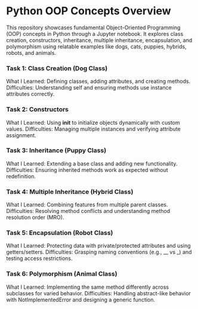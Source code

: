 # Python OOP Concepts Overview
This repository showcases fundamental Object-Oriented Programming (OOP) concepts in Python through a Jupyter notebook. It explores class creation, constructors, inheritance, multiple inheritance, encapsulation, and polymorphism using relatable examples like dogs, cats, puppies, hybrids, robots, and animals.


### Task 1: Class Creation (Dog Class)
What I Learned: Defining classes, adding attributes, and creating methods.
Difficulties: Understanding self and ensuring methods use instance attributes correctly.


### Task 2: Constructors
What I Learned: Using __init__ to initialize objects dynamically with custom values.
Difficulties: Managing multiple instances and verifying attribute assignment.


### Task 3: Inheritance (Puppy Class)
What I Learned: Extending a base class and adding new functionality.
Difficulties: Ensuring inherited methods work as expected without redefinition.


### Task 4: Multiple Inheritance (Hybrid Class)
What I Learned: Combining features from multiple parent classes.
Difficulties: Resolving method conflicts and understanding method resolution order (MRO).


### Task 5: Encapsulation (Robot Class)
What I Learned: Protecting data with private/protected attributes and using getters/setters.
Difficulties: Grasping naming conventions (e.g., __ vs _) and testing access restrictions.


### Task 6: Polymorphism (Animal Class)
What I Learned: Implementing the same method differently across subclasses for varied behavior.
Difficulties: Handling abstract-like behavior with NotImplementedError and designing a generic function.
